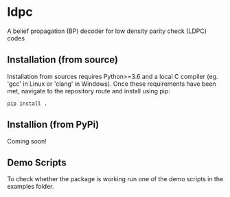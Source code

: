 # ldpc
A belief propagation (BP) decoder for low density parity check (LDPC) codes

## Installation (from source)

Installation from sources requires Python>=3.6 and a local C compiler (eg. 'gcc' in Linux or 'clang' in Windows). Once these requirements have been met, navigate to the repository route and install using pip:

```
pip install .
```

## Installion (from PyPi)

Coming soon!

## Demo Scripts

To check whether the package is working run one of the demo scripts in the examples folder.


